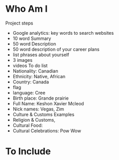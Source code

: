 # Who Am I
Project steps
- Google analytics: key words to search websites
- 10 word Summary
- 50 word Description
- 50 word description of your career plans
- list phrases about yourself
- 3 images
- videos
To do list
- Nationality: Canadian
- Ethnicity: Native, African
- Country: Canada
- flag
- language: Cree
- Birth place: Grande prairie
- Full Name: Keshon Xavier Mcleod
- Nick names: Vegas, Zim
- Culture & Customs Examples
- Religion & Customs,
- Cultural Food:
- Cultural Celebrations: Pow Wow


# To Include
